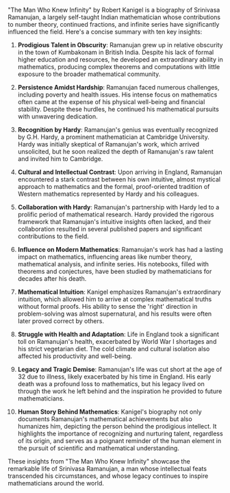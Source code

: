 "The Man Who Knew Infinity" by Robert Kanigel is a biography of Srinivasa Ramanujan, a largely self-taught Indian mathematician whose contributions to number theory, continued fractions, and infinite series have significantly influenced the field. Here's a concise summary with ten key insights:

1. **Prodigious Talent in Obscurity**:
Ramanujan grew up in relative obscurity in the town of Kumbakonam in British India. Despite his lack of formal higher education and resources, he developed an extraordinary ability in mathematics, producing complex theorems and computations with little exposure to the broader mathematical community.

2. **Persistence Amidst Hardship**:
Ramanujan faced numerous challenges, including poverty and health issues. His intense focus on mathematics often came at the expense of his physical well-being and financial stability. Despite these hurdles, he continued his mathematical pursuits with unwavering dedication.

3. **Recognition by Hardy**:
Ramanujan's genius was eventually recognized by G.H. Hardy, a prominent mathematician at Cambridge University. Hardy was initially skeptical of Ramanujan's work, which arrived unsolicited, but he soon realized the depth of Ramanujan's raw talent and invited him to Cambridge.

4. **Cultural and Intellectual Contrast**:
Upon arriving in England, Ramanujan encountered a stark contrast between his own intuitive, almost mystical approach to mathematics and the formal, proof-oriented tradition of Western mathematics represented by Hardy and his colleagues.

5. **Collaboration with Hardy**:
Ramanujan's partnership with Hardy led to a prolific period of mathematical research. Hardy provided the rigorous framework that Ramanujan's intuitive insights often lacked, and their collaboration resulted in several published papers and significant contributions to the field.

6. **Influence on Modern Mathematics**:
Ramanujan's work has had a lasting impact on mathematics, influencing areas like number theory, mathematical analysis, and infinite series. His notebooks, filled with theorems and conjectures, have been studied by mathematicians for decades after his death.

7. **Mathematical Intuition**:
Kanigel emphasizes Ramanujan's extraordinary intuition, which allowed him to arrive at complex mathematical truths without formal proofs. His ability to sense the 'right' direction in problem-solving was almost supernatural, and his results were often later proved correct by others.

8. **Struggle with Health and Adaptation**:
Life in England took a significant toll on Ramanujan's health, exacerbated by World War I shortages and his strict vegetarian diet. The cold climate and cultural isolation also affected his productivity and well-being.

9. **Legacy and Tragic Demise**:
Ramanujan's life was cut short at the age of 32 due to illness, likely exacerbated by his time in England. His early death was a profound loss to mathematics, but his legacy lived on through the work he left behind and the inspiration he provided to future mathematicians.

10. **Human Story Behind Mathematics**:
Kanigel's biography not only documents Ramanujan's mathematical achievements but also humanizes him, depicting the person behind the prodigious intellect. It highlights the importance of recognizing and nurturing talent, regardless of its origin, and serves as a poignant reminder of the human element in the pursuit of scientific and mathematical understanding.

These insights from "The Man Who Knew Infinity" showcase the remarkable life of Srinivasa Ramanujan, a man whose intellectual feats transcended his circumstances, and whose legacy continues to inspire mathematicians around the world.